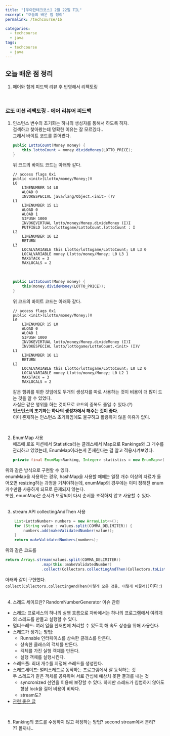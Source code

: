 ```yaml
---
title: "[우아한테크코스] 2월 22일 TIL"
excerpt: "오늘의 배운 점 정리"
permalink: /techcourse/16

categories:
  - techcourse
  - java
tags:
  - techcourse
  - java
---
```

## 오늘 배운 점 정리  
1. 페어와 함께 피드백 리뷰 후 반영해서 리팩토링  
<br>

### 로또 미션 리팩토링 - 에어 리뷰어 피드백  
1. 인스턴스 변수의 초기화는 하나의 생성자를 통해서 하도록 하자.  
    검색하고 찾아봤는데 명확한 이유는 잘 모르겠다..  
    그래서 바이트 코드를 뜯어봤다.  
    ```java
    public LottoCount(Money money) {
        this.lottoCount = money.divideMoney(LOTTO_PRICE);
    }
    ```  
    위 코드의 바이트 코드는 아래와 같다.  
    ```
    // access flags 0x1  
    public <init>(Llotto/money/Money;)V  
    L0  
        LINENUMBER 14 L0  
        ALOAD 0  
        INVOKESPECIAL java/lang/Object.<init> ()V  
    L1  
        LINENUMBER 15 L1  
        ALOAD 0  
        ALOAD 1  
        SIPUSH 1000  
        INVOKEVIRTUAL lotto/money/Money.divideMoney (I)I  
        PUTFIELD lotto/lottogame/LottoCount.lottoCount : I  
    L2  
        LINENUMBER 16 L2  
        RETURN  
    L3  
        LOCALVARIABLE this Llotto/lottogame/LottoCount; L0 L3 0  
        LOCALVARIABLE money Llotto/money/Money; L0 L3 1  
        MAXSTACK = 3  
        MAXLOCALS = 2  
    ```
    <br>

    ```java
    public LottoCount(Money money) {
        this(money.divideMoney(LOTTO_PRICE));
    }
    ```  
    위 코드의 바이트 코드는 아래와 같다.  
    ```
    // access flags 0x1
    public <init>(Llotto/money/Money;)V  
    L0  
        LINENUMBER 15 L0  
        ALOAD 0  
        ALOAD 1  
        SIPUSH 1000  
        INVOKEVIRTUAL lotto/money/Money.divideMoney (I)I  
        INVOKESPECIAL lotto/lottogame/LottoCount.<init> (I)V  
    L1  
        LINENUMBER 16 L1  
        RETURN  
    L2  
        LOCALVARIABLE this Llotto/lottogame/LottoCount; L0 L2 0  
        LOCALVARIABLE money Llotto/money/Money; L0 L2 1  
        MAXSTACK = 3  
        MAXLOCALS = 2  
    ```  
    같은 행위를 위한 것임에도 두개의 생성자를 따로 사용하는 것이 비용이 더 많이 드는 것을 알 수 있었다.  
    사실은 같은 행위를 하는 것이므로 코드의 중복도 줄일 수 있다.(?)  
    **인스턴스의 초기화는 하나의 생성자에서 해주는 것이 좋다.**  
    이미 존재하는 인스턴스 초기화임에도 불구하고 활용하지 않을 이유가 없다.  
<br>

2. EnumMap 사용  
애초에 로또 미션에서 Statistics라는 클래스에서 Map으로 Rankings와 그 개수를 관리하고 있었는데, EnumMap이라는게 존재한다는 걸 알고 적용시켜보았다.  
    ```java
    private final EnumMap<Ranking, Integer> statistics = new EnumMap<>(Ranking.class);
    ```  
위와 같은 방식으로 구현할 수 있다.  
enumMap을 사용하는 경우, hashMap을 사용할 때에는 일정 개수 이상의 자료가 들어오면 resizing하는 과정을 거쳐야하는데, enumMap의 경우에는 이미 정해진 enum 개수만큼 사용하게 되므로 문제되지 않는다.  
또한, enumMap은 순서가 보장되어 다시 순서를 조작하지 않고 사용할 수 있다.  
<br>

3. stream API collectingAndThen 사용  
```java
    List<LottoNumber> numbers = new ArrayList<>();
    for (String value : values.split(COMMA_DELIMITER)) {
        numbers.add(makeValidatedNumber(value));
    }
    return makeValidatedNumbers(numbers);
```  
위와 같은 코드를  
```java
return Arrays.stream(values.split(COMMA_DELIMITER))
                .map(this::makeValidatedNumber)
                .collect(Collectors.collectingAndThen(Collectors.toList(), this::makeValidatedNumbers));
```  
아래와 같이 구현했다.  
`collect(Collectors.collectingAndThen(이렇게 모은 것을, 이렇게 바꿀래))`이다 :)  
<br>  

4. 스레드 세이프란? RandomNumberGenerator 이슈 관련  
- 스레드: 프로세스의 하나의 실행 흐름으로 자바에서는 하나의 프로그램에서 여려개의 스레드를 만들고 실행할 수 있다.  
- 멀티스레드: 여러 일을 한꺼번에 처리할 수 있도록 해 속도 상승을 위해 사용한다.  
- 스레드가 생기는 방법:  
    - Runnable 인터페이스를 상속한 클래스를 만든다.  
    - 상속한 클래스의 객체를 만든다.  
    - 객체를 가진 실행 객체를 만든다.  
    - 실행 객체를 실행시킨다.  
- 스레드풀: 최대 개수를 지정해 쓰레드를 생성한다.
- 스레드세이프: 멀티스레드로 동작하는 프로그램에서 잘 동작하는 것  
두 스레드가 같은 객체를 공유하며 서로 간섭해 예상치 못한 결과를 내는 것  
    - syncronized 선언을 이용해 보장할 수 있다. 하지만 스레드가 침범하지 않아도 항상 lock을 걸어 비용이 비싸다.  
    - stream도?  
- [관련 좋은 글](https://pjh3749.tistory.com/268)  
<br>  

5. Ranking의 코드를 수정하지 않고 확장하는 방법? second stream에서 분리?  
?? 몰까나..